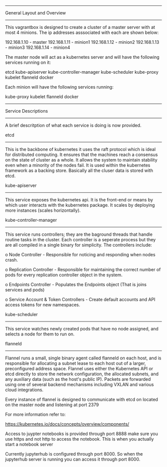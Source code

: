******************************************************************
General Layout and Overview
******************************************************************

This vagrantbox is designed to create a cluster of a master server 
with at most 4 minions. The ip addresses asssociated with each are 
shown below:

192.168.1.10 - master
192.168.1.11 - minion1
192.168.1.12 - minion2
192.168.1.13 - minion3
192.168.1.14 - minion4

The master node will act as a kubernetes server and will have the 
following services running on it:

etcd
kube-apiserver
kube-controller-manager
kube-scheduler
kube-proxy
kubelet
flanneld
docker

Each minion will have the following services running:

kube-proxy
kubelet
flanneld
docker

******************************************************************
Service Descriptions
******************************************************************

A brief descritption of what each service is doing is now provided. 

etcd
******************************************************************

This is the backbone of kubernetes it uses the raft protocol which
is ideal for distributed computing. It ensures that the machines 
reach a consensus on the state of cluster as a whole. It allows the
system to maintain stability even when a minority of the nodes fail.
It is used within the kubernetes framework as a backing store. 
Basically all the cluser data is stored with etcd. 

kube-apiserver
******************************************************************

This service exposes the kubernetes api. It is the front-end or means
by which user interacts with the kubernetes package. It scales by 
deploying more instances (scales horizontally).

kube-controller-manager
******************************************************************

This service runs controllers; they are the baground threads that 
handle routine tasks in the cluster. Each controller is a seperate 
process but they are all compiled in a single binary for 
simplicity. The controllers include:

 o Node Controller - Responsible for noticing and responding when
                     nodes crash.

 o Replication Controller - Responsible for maintaining the correct
                     number of pods for every replication
                     controller object in the system.

 o Endpoints Controller - Populates the Endpoints object (That is 
                     joins services and pods)

 o Service Account & Token Controllers - Create default accounts
                     and API access tokens for new namespaces. 

kube-scheduler
******************************************************************

This service watches newly created pods that have no node assigned,
and selects a node for them to run on. 

flanneld
******************************************************************

Flannel runs a small, single binary agent called flanneld on each 
host, and is responsible for allocating a subnet lease to each host 
out of a larger, preconfigured address space. Flannel uses either 
the Kubernetes API or etcd directly to store the network 
configuration, the allocated subnets, and any auxiliary data (such as 
the host's public IP). Packets are forwarded using one of several 
backend mechanisms including VXLAN and various cloud integrations.

Every instance of flannel is designed to communicate with etcd on located
on the master node and listening at port 2379

For more information refer to: 

https://kubernetes.io/docs/concepts/overview/components/

Access to juypter notebooks is provided through port 8888 make sure you use
https and not http to access the notebook. This is when you actually start a 
notebook server

Currently jupyterhub is configured through port 8000. So when the jupyterhub 
server is running you can access it through port 8000.  
